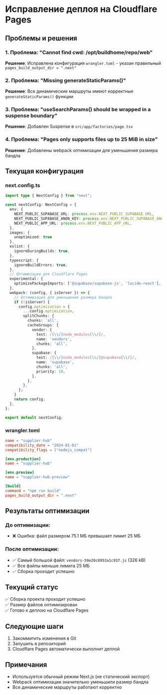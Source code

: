 # Исправление деплоя на Cloudflare Pages

## Проблемы и решения

### 1. Проблема: "Cannot find cwd: /opt/buildhome/repo/web"
**Решение**: Исправлена конфигурация `wrangler.toml` - указан правильный `pages_build_output_dir = ".next"`

### 2. Проблема: "Missing generateStaticParams()"
**Решение**: Все динамические маршруты имеют корректные `generateStaticParams()` функции

### 3. Проблема: "useSearchParams() should be wrapped in a suspense boundary"
**Решение**: Добавлен Suspense в `src/app/factories/page.tsx`

### 4. Проблема: "Pages only supports files up to 25 MiB in size"
**Решение**: Добавлены webpack оптимизации для уменьшения размера бандла

## Текущая конфигурация

### next.config.ts
```typescript
import type { NextConfig } from "next";

const nextConfig: NextConfig = {
  env: {
    NEXT_PUBLIC_SUPABASE_URL: process.env.NEXT_PUBLIC_SUPABASE_URL,
    NEXT_PUBLIC_SUPABASE_ANON_KEY: process.env.NEXT_PUBLIC_SUPABASE_ANON_KEY,
    NEXT_PUBLIC_APP_URL: process.env.NEXT_PUBLIC_APP_URL,
  },
  images: {
    unoptimized: true
  },
  eslint: {
    ignoreDuringBuilds: true,
  },
  typescript: {
    ignoreBuildErrors: true,
  },
  // Оптимизации для Cloudflare Pages
  experimental: {
    optimizePackageImports: ['@supabase/supabase-js', 'lucide-react'],
  },
  webpack: (config, { isServer }) => {
    // Оптимизация для уменьшения размера бандла
    if (!isServer) {
      config.optimization = {
        ...config.optimization,
        splitChunks: {
          chunks: 'all',
          cacheGroups: {
            vendor: {
              test: /[\\/]node_modules[\\/]/,
              name: 'vendors',
              chunks: 'all',
            },
            supabase: {
              test: /[\\/]node_modules[\\/]@supabase[\\/]/,
              name: 'supabase',
              chunks: 'all',
              priority: 10,
            },
          },
        },
      };
    }
    return config;
  },
};

export default nextConfig;
```

### wrangler.toml
```toml
name = "supplier-hub"
compatibility_date = "2024-01-01"
compatibility_flags = ["nodejs_compat"]

[env.production]
name = "supplier-hub"

[env.preview]
name = "supplier-hub-preview"

[build]
command = "npm run build"
pages_build_output_dir = ".next"
```

## Результаты оптимизации

### До оптимизации:
- ❌ Ошибка: файл размером 75.1 МБ превышает лимит 25 МБ

### После оптимизации:
- ✅ Самый большой файл: `vendors-59e20c8953a1c937.js` (326 kB)
- ✅ Все файлы меньше лимита 25 МБ
- ✅ Сборка проходит успешно

## Текущий статус
✅ Сборка проекта проходит успешно  
✅ Размер файлов оптимизирован  
✅ Готово к деплою на Cloudflare Pages  

## Следующие шаги
1. Закоммитить изменения в Git
2. Запушить в репозиторий
3. Cloudflare Pages автоматически выполнит деплой

## Примечания
- Используется обычный режим Next.js (не статический экспорт)
- Webpack оптимизации значительно уменьшили размер бандла
- Все динамические маршруты работают корректно
